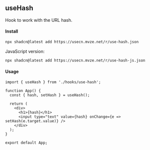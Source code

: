 ## useHash

Hook to work with the URL hash.

#### Install

```bash
npx shadcn@latest add https://usecn.mvze.net/r/use-hash.json
```

JavaScript version:

```bash
npx shadcn@latest add https://usecn.mvze.net/r/use-hash-js.json
```

#### Usage

```tsx
import { useHash } from './hooks/use-hash';

function App() {
  const { hash, setHash } = useHash();

  return (
    <div>
      <h1>{hash}</h1>
      <input type="text" value={hash} onChange={e => setHash(e.target.value)} />
    </div>
  );
}

export default App;
```
